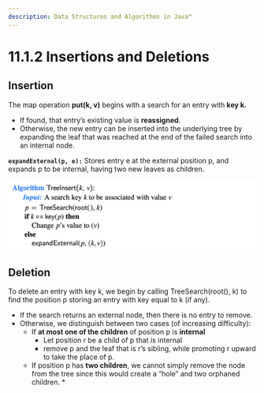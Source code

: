 ```yaml
---
description: Data Structures and Algorithms in Java™
---
```


# 11.1.2 Insertions and Deletions

## Insertion

The map operation **put\(k, v\)** begins with a search for an entry with **key k.**

* If found, that entry’s existing value is **reassigned**. 
* Otherwise, the new entry can be inserted into the underlying tree by expanding the leaf that was reached at the end of the failed search into an internal node.

**`expandExternal(p, e):`** Stores entry e at the external position p, and expands p to be internal, having two new leaves as children.

![Algorithm for inserting a key-value pair into a map that is represented as a binary search tree.](../.gitbook/assets/jie-ping-20210714-xia-wu-5.02.42.png)

## Deletion

To delete an entry with key k, we begin by calling TreeSearch\(root\(\), k\) to find the position p storing an entry with key equal to k \(if any\). 

* If the search returns an external node, then there is no entry to remove. 
* Otherwise, we distinguish between two cases \(of increasing difficulty\):
  * If **at most one of the children** of position p is **internal**
    * Let position r be a child of p that is internal
    * remove p and the leaf that is r’s sibling, while promoting r upward to take the place of p.
  * If position p has **two children**, we cannot simply remove the node from the tree since this would create a “hole” and two orphaned children.
    * 

